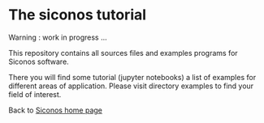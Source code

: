 # The siconos tutorial


Warning : work in progress ...

This repository contains all sources files and examples programs for Siconos software.


There you will find some tutorial (jupyter notebooks) 
a list of examples for different areas of application. Please visit directory examples to find your field of interest. 

Back to [Siconos home page](https://nonsmooth.gricad-pages.univ-grenoble-alpes.fr/siconos/index.html)

